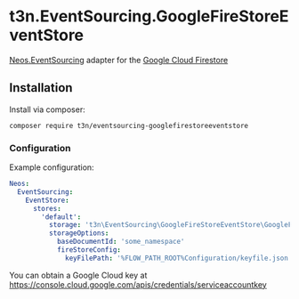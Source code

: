 # t3n.EventSourcing.GoogleFireStoreEventStore

[Neos.EventSourcing](https://github.com/neos/Neos.EventSourcing) adapter for the [Google Cloud Firestore](https://cloud.google.com/firestore/)

## Installation

Install via composer:

    composer require t3n/eventsourcing-googlefirestoreeventstore

### Configuration

Example configuration:

```yaml
Neos:
  EventSourcing:
    EventStore:
      stores:
        'default':
          storage: 't3n\EventSourcing\GoogleFireStoreEventStore\GoogleFireStoreEventStorage'
          storageOptions:
            baseDocumentId: 'some_namespace'
            fireStoreConfig:
              keyFilePath: '%FLOW_PATH_ROOT%Configuration/keyfile.json'
```

You can obtain a Google Cloud key at https://console.cloud.google.com/apis/credentials/serviceaccountkey
